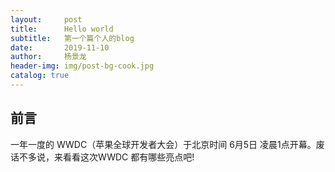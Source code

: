 ```yaml
---
layout:     post
title:      Hello world
subtitle:   第一个篇个人的blog
date:       2019-11-10
author:     杨景龙
header-img: img/post-bg-cook.jpg
catalog: true
---
```


## 前言

一年一度的 WWDC（苹果全球开发者大会）于北京时间 6月5日 凌晨1点开幕。废话不多说，来看看这次WWDC 都有哪些亮点吧!
